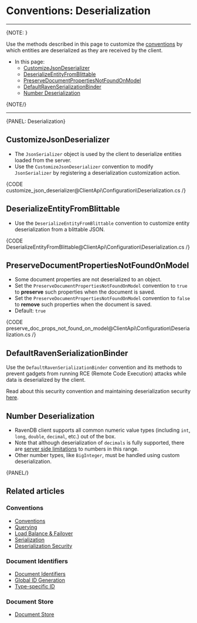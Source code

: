 # Conventions: Deserialization

---

{NOTE: }

Use the methods described in this page to customize the [conventions](../../client-api/configuration/conventions) 
by which entities are deserialized as they are received by the client.  

* In this page:  
  * [CustomizeJsonDeserializer](../../client-api/configuration/deserialization#customizejsondeserializer)  
  * [DeserializeEntityFromBlittable](../../client-api/configuration/deserialization#deserializeentityfromblittable)  
  * [PreserveDocumentPropertiesNotFoundOnModel](../../client-api/configuration/deserialization#preservedocumentpropertiesnotfoundonmodel)  
  * [DefaultRavenSerializationBinder](../../client-api/configuration/deserialization#defaultravenserializationbinder)  
  * [Number Deserialization](../../client-api/configuration/deserialization#number-deserialization)  

{NOTE/}

---

{PANEL: Deserialization}

## CustomizeJsonDeserializer

* The `JsonSerializer` object is used by the client to deserialize entities 
  loaded from the server.  
* Use the `CustomizeJsonDeserializer` convention to modify `JsonSerializer` 
  by registering a deserialization customization action.  

{CODE customize_json_deserializer@ClientApi\Configuration\Deserialization.cs /}

## DeserializeEntityFromBlittable

* Use the `DeserializeEntityFromBlittable` convention to customize entity 
  deserialization from a blittable JSON.  

{CODE DeserializeEntityFromBlittable@ClientApi\Configuration\Deserialization.cs /}

## PreserveDocumentPropertiesNotFoundOnModel

* Some document properties are not deserialized to an object.  
* Set the `PreserveDocumentPropertiesNotFoundOnModel` convention to `true` 
  to **preserve** such properties when the document is saved.  
* Set the `PreserveDocumentPropertiesNotFoundOnModel` convention to `false` 
  to **remove** such properties when the document is saved.  
* Default: `true`  

{CODE preserve_doc_props_not_found_on_model@ClientApi\Configuration\Deserialization.cs /}

## DefaultRavenSerializationBinder

Use the `DefaultRavenSerializationBinder` convention and its methods to 
prevent gadgets from running RCE (Remote Code Execution) attacks while 
data is deserialized by the client.  

Read about this security convention and maintaining deserialization security 
[here](../../client-api/security/deserialization-security).  


## Number Deserialization

* RavenDB client supports all common numeric value types (including `int`, `long`, 
  `double`, `decimal`, etc.) out of the box.  
* Note that although deserialization of `decimals` is fully supported, there are 
  [server side limitations](../../server/kb/numbers-in-ravendb) to numbers in this range.  
* Other number types, like `BigInteger`, must be handled using custom deserialization.

{PANEL/}

## Related articles

### Conventions

- [Conventions](../../client-api/configuration/conventions)  
- [Querying](../../client-api/configuration/querying)  
- [Load Balance & Failover](../../client-api/configuration/load-balance/overview)  
- [Serialization](../../client-api/configuration/serialization)  
- [Deserialization Security](../../client-api/security/deserialization-security)  

### Document Identifiers

- [Document Identifiers](../../client-api/document-identifiers/working-with-document-identifiers)
- [Global ID Generation](../../client-api/configuration/identifier-generation/global)
- [Type-specific ID](../../client-api/configuration/identifier-generation/type-specific)

### Document Store

- [Document Store](../../client-api/what-is-a-document-store)
